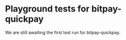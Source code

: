 # Playground tests for bitpay-quickpay
We are still awaiting the first test run for bitpay-quickpay.
